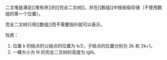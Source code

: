 二叉堆是满足[[堆有序]]的[[完全二叉树]]，并在[[数组]]中按层级存储（不使用数组的第一个位置）。

完全二叉树只用[[数组]]而不需要指针就可以表示。

性质：
1. 位置 k 的结点的父结点的位置为 k/2，子结点的位置分别为 2k 和 2k+1。
2. 一棵大小为 N 的完全二叉树的高度为 lgN。